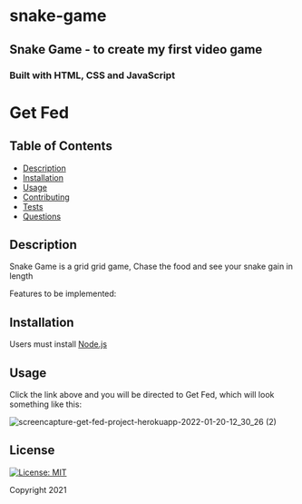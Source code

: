# snake-game

## Snake Game - to create my first video game



### Built with HTML, CSS and JavaScript

# Get Fed

## Table of Contents
* [Description](#description)
* [Installation](#installation)
* [Usage](#usage)
* [Contributing](#contributing)
* [Tests](#tests)
* [Questions](#questions)

## Description
 Snake Game is a grid grid game, Chase the food and see your snake gain in length

Features to be implemented:

## Installation
Users must install <a href="https://nodejs.org/en/" target="_blank">Node.js</a>
## Usage
Click the link above and you will be directed to Get Fed, which will look something like this: 

![screencapture-get-fed-project-herokuapp-2022-01-20-12_30_26 (2)](https://user-images.githubusercontent.com/86434738/150391248-24fe7e6e-d7bf-44dd-8f19-f3ad66d7c1a7.jpg)


## License
[![License: MIT](https://img.shields.io/badge/License-MIT-red.svg)](https://opensource.org/licenses/MIT)

Copyright 2021
